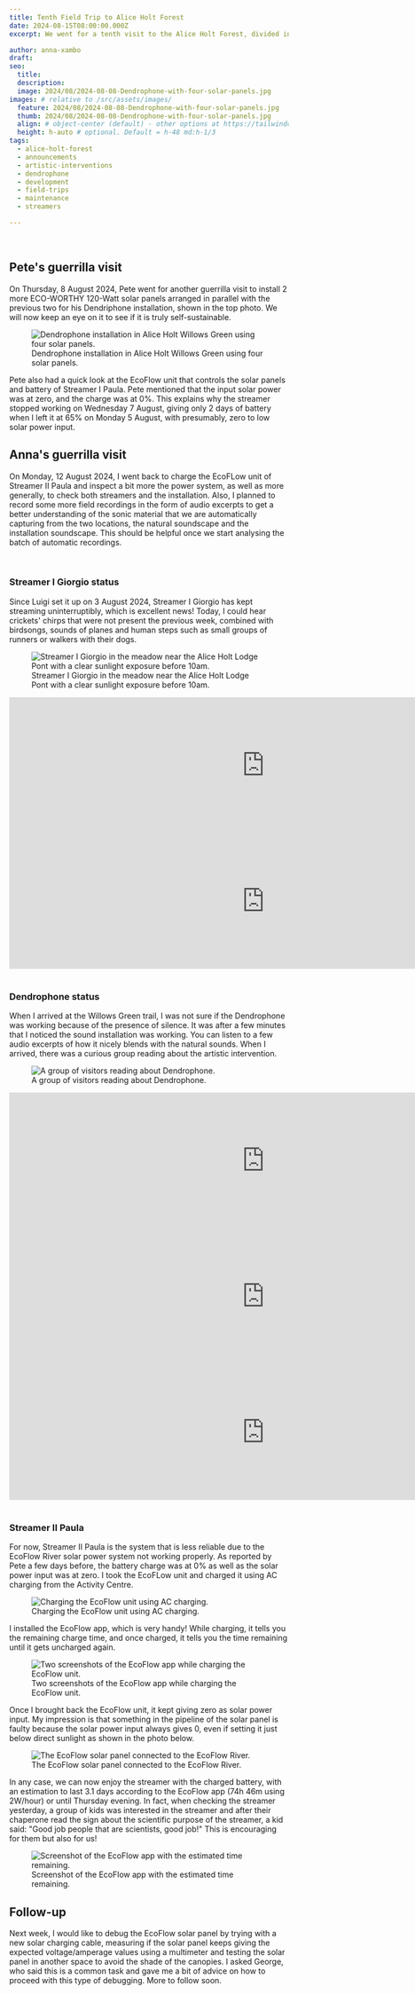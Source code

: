 ```yaml
---
title: Tenth Field Trip to Alice Holt Forest 
date: 2024-08-15T08:00:00.000Z
excerpt: We went for a tenth visit to the Alice Holt Forest, divided into two parts. In the first part, Pete installed two more solar panels to achieve an installation fully independent using four solar panels. In the second part, I went back again to check that the two streamers and Pete's installation were working as expected focusing on getting to know more about the EcoFlow unit.

author: anna-xambo
draft:
seo:
  title:
  description:
  image: 2024/08/2024-08-08-Dendrophone-with-four-solar-panels.jpg
images: # relative to /src/assets/images/
  feature: 2024/08/2024-08-08-Dendrophone-with-four-solar-panels.jpg
  thumb: 2024/08/2024-08-08-Dendrophone-with-four-solar-panels.jpg
  align: # object-center (default) - other options at https://tailwindcss.com/docs/object-position
  height: h-auto # optional. Default = h-48 md:h-1/3
tags:
  - alice-holt-forest
  - announcements
  - artistic-interventions
  - dendrophone
  - development
  - field-trips
  - maintenance
  - streamers

---
```


<br />

## Pete's guerrilla visit

On Thursday, 8 August 2024, Pete went for another guerrilla visit to install 2 more ECO-WORTHY 120-Watt solar panels arranged in parallel with the previous two for his Dendriphone installation, shown in the top photo. We will now keep an eye on it to see if it is truly self-sustainable.  

<div class="flex justify-center items-center">
<figure>
<img class="mt-4 mb-4" src="/assets/images/2024/08/2024-08-12-Dendrophone-with-four-solar-panels.jpg" alt="Dendrophone installation in Alice Holt Willows Green using four solar panels.">
<figcaption>Dendrophone installation in Alice Holt Willows Green using four solar panels.</figcaption>
</figure>
</div>

Pete also had a quick look at the EcoFlow unit that controls the solar panels and battery of Streamer I Paula. Pete mentioned that the input solar power was at zero, and the charge was at 0%. This explains why the streamer stopped working on Wednesday 7 August, giving only 2 days of battery when I left it at 65% on Monday 5 August, with presumably, zero to low solar power input.
 
## Anna's guerrilla visit

On Monday, 12 August 2024, I went back to charge the EcoFLow unit of Streamer II Paula and inspect a bit more the power system, as well as more generally, to check both streamers and the installation. Also, I planned to record some more field recordings in the form of audio excerpts to get a better understanding of the sonic material that we are automatically capturing from the two locations, the natural soundscape and the installation soundscape. This should be helpful once we start analysing the batch of automatic recordings.

<br />

### Streamer I Giorgio status

Since Luigi set it up on 3 August 2024, Streamer I Giorgio has kept streaming uninterruptibly, which is excellent news! Today, I could hear crickets' chirps that were not present the previous week, combined with birdsongs, sounds of planes and human steps such as small groups of runners or walkers with their dogs.

<div class="flex justify-center items-center">
<figure>
<img class="mt-4 mb-4" src="/assets/images/2024/08/2024-08-12-Streamer-I-Giorgio-meadow-near-Alice-Holt-Lodge-Pond.jpg" alt="Streamer I Giorgio in the meadow near the Alice Holt Lodge Pont with a clear sunlight exposure before 10am.">
<figcaption>Streamer I Giorgio in the meadow near the Alice Holt Lodge Pont with a clear sunlight exposure before 10am.</figcaption>
</figure>
</div>

<div class="flex justify-center items-center mt-4 mb-4">
<iframe frameborder="0" scrolling="no" src="https://freesound.org/embed/sound/iframe/751266/simple/large/" width="920" height="245"></iframe>
</div>

<div class="flex justify-center items-center mt-4 mb-4">
<iframe frameborder="0" scrolling="no" src="https://freesound.org/embed/sound/iframe/751267/simple/large/" width="920" height="245"></iframe>
</div>

<br />

### Dendrophone status

When I arrived at the Willows Green trail, I was not sure if the Dendrophone was working because of the presence of silence. It was after a few minutes that I noticed the sound installation was working. You can listen to a few audio excerpts of how it nicely blends with the natural sounds. When I arrived, there was a curious group reading about the artistic intervention.

<div class="flex justify-center items-center">
<figure>
<img class="mt-4 mb-4" src="/assets/images/2024/08/2024-08-12-Dendrophone-group-of-visitors.jpg" alt="A group of visitors reading about Dendrophone.">
<figcaption>A group of visitors reading about Dendrophone.</figcaption>
</figure>
</div>

<div class="flex justify-center items-center mt-4 mb-4">
<iframe frameborder="0" scrolling="no" src="https://freesound.org/embed/sound/iframe/751273/simple/large/" width="920" height="245"></iframe>
</div>


<div class="flex justify-center items-center mt-4 mb-4">
<iframe frameborder="0" scrolling="no" src="https://freesound.org/embed/sound/iframe/751274/simple/large/" width="920" height="245"></iframe>
</div>


<div class="flex justify-center items-center mt-4 mb-4">
<iframe frameborder="0" scrolling="no" src="https://freesound.org/embed/sound/iframe/751275/simple/large/" width="920" height="245"></iframe>
</div>

<br />

### Streamer II Paula

For now, Streamer II Paula is the system that is less reliable due to the EcoFlow River solar power system not working properly. As reported by Pete a few days before, the battery charge was at 0% as well as the solar power input was at zero. I took the EcoFLow unit and charged it using AC charging from the Activity Centre.

<div class="flex justify-center items-center">
<figure>
<img class="mt-4 mb-4" src="/assets/images/2024/08/2024/08/" alt="Charging the EcoFlow unit using AC charging.">
<figcaption>Charging the EcoFlow unit using AC charging.</figcaption>
</figure>
</div>

I installed the EcoFlow app, which is very handy! While charging, it tells you the remaining charge time, and once charged, it tells you the time remaining until it gets uncharged again.

<div class="flex justify-center items-center">
<figure>
<img class="mt-4 mb-4" src="/assets/images/2024/08/2024-08-12-EcoFlow-app-AC-charging-Activity-Centre.jpg" alt="Two screenshots of the EcoFlow app while charging the EcoFlow unit.">
<figcaption>Two screenshots of the EcoFlow app while charging the EcoFlow unit.</figcaption>
</figure>
</div>

Once I brought back the EcoFlow unit, it kept giving zero as solar power input. My impression is that something in the pipeline of the solar panel is faulty because the solar power input always gives 0, even if setting it just below direct sunlight as shown in the photo below. 

<div class="flex justify-center items-center">
<figure>
<img class="mt-4 mb-4" src="/assets/images/2024/08/2024-08-12-EcoFlow-solar-panel-connected-to-the-EcoFlow-River.jpg" alt="The EcoFlow solar panel connected to the EcoFlow River.">
<figcaption>The EcoFlow solar panel connected to the EcoFlow River.</figcaption>
</figure>
</div>

In any case, we can now enjoy the streamer with the charged battery, with an estimation to last 3.1 days according to the EcoFlow app (74h 46m using 2W/hour) or until Thursday evening. In fact, when checking the streamer yesterday, a group of kids was interested in the streamer and after their chaperone read the sign about the scientific purpose of the streamer, a kid said: "Good job people that are scientists, good job!" This is encouraging for them but also for us!

<div class="flex justify-center items-center">
<figure>
<img class="mt-4 mb-4" src="/assets/images/2024/08/2024-08-12-EcoFlow-app-estimated-duration-time.png" alt="Screenshot of the EcoFlow app with the estimated time remaining.">
<figcaption>Screenshot of the EcoFlow app with the estimated time remaining.</figcaption>
</figure>
</div>

## Follow-up

Next week, I would like to debug the EcoFlow solar panel by trying with a new solar charging cable, measuring if the solar panel keeps giving the expected voltage/amperage values using a multimeter and testing the solar panel in another space to avoid the shade of the canopies. I asked George, who said this is a common task and gave me a bit of advice on how to proceed with this type of debugging. More to follow soon.





